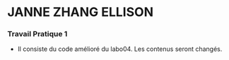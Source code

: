# JANNE ZHANG ELLISON
### Travail Pratique 1
- Il consiste du code amélioré du labo04. Les contenus seront changés.
